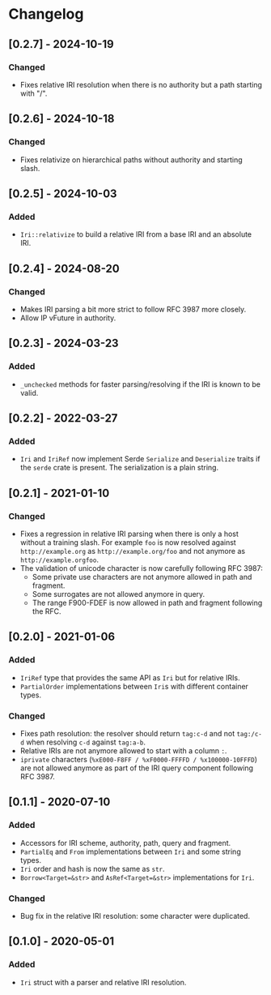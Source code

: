 # Changelog

## [0.2.7] - 2024-10-19

### Changed

- Fixes relative IRI resolution when there is no authority but a path starting with "/".

## [0.2.6] - 2024-10-18

### Changed

- Fixes relativize on hierarchical paths without authority and starting slash.

## [0.2.5] - 2024-10-03

### Added

- `Iri::relativize` to build a relative IRI from a base IRI and an absolute IRI.

## [0.2.4] - 2024-08-20

### Changed

- Makes IRI parsing a bit more strict to follow RFC 3987 more closely.
- Allow IP vFuture in authority.

## [0.2.3] - 2024-03-23

### Added

- `_unchecked` methods for faster parsing/resolving if the IRI is known to be valid.

## [0.2.2] - 2022-03-27

### Added

- `Iri` and `IriRef` now implement Serde `Serialize` and `Deserialize` traits if the `serde` crate is present.
  The serialization is a plain string.

## [0.2.1] - 2021-01-10

### Changed

- Fixes a regression in relative IRI parsing when there is only a host without a training slash. For example `foo` is
  now resolved against `http://example.org` as `http://example.org/foo` and not anymore as `http://example.orgfoo`.
- The validation of unicode character is now carefully following RFC 3987:
    - Some private use characters are not anymore allowed in path and fragment.
    - Some surrogates are not allowed anymore in query.
    - The range F900-FDEF is now allowed in path and fragment following the RFC.

## [0.2.0] - 2021-01-06

### Added

- `IriRef` type that provides the same API as `Iri` but for relative IRIs.
- `PartialOrder` implementations between `Iri`s with different container types.

### Changed

- Fixes path resolution: the resolver should return `tag:c-d` and not `tag:/c-d` when resolving `c-d` against `tag:a-b`.
- Relative IRIs are not anymore allowed to start with a column `:`.
- `iprivate` characters (`%xE000-F8FF / %xF0000-FFFFD / %x100000-10FFFD`) are not allowed anymore as part of the IRI
  query component following RFC 3987.

## [0.1.1] - 2020-07-10

### Added

- Accessors for IRI scheme, authority, path, query and fragment.
- `PartialEq` and `From` implementations between `Iri` and some string types.
- `Iri` order and hash is now the same as `str`.
- `Borrow<Target=&str>` and `AsRef<Target=&str>` implementations for `Iri`.

### Changed

- Bug fix in the relative IRI resolution: some character were duplicated.

## [0.1.0] - 2020-05-01

### Added

- `Iri` struct with a parser and relative IRI resolution.